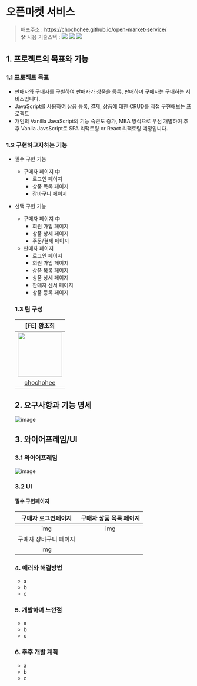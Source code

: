 # 오픈마켓 서비스
> 배포주소 : https://chochohee.github.io/open-market-service/ </br>
> 🛠 사용 기술스택 : <img src="https://img.shields.io/badge/html5-E34F26?style=for-the-badge&logo=html5&logoColor=white"> <img src="https://img.shields.io/badge/css-1572B6?style=for-the-badge&logo=css3&logoColor=white"> <img src="https://img.shields.io/badge/javascript-F7DF1E?style=for-the-badge&logo=javascript&logoColor=black"> </br>

## 1. 프로젝트의 목표와 기능
### 1.1 프로젝트 목표
- 판매자와 구매자를 구별하여 판매자가 상품을 등록, 판매하며 구매자는 구매하는 서비스입니다.
- JavaScript를 사용하여 상품 등록, 결제, 상품에 대한 CRUD를 직접 구현해보는 프로젝트
- 개인의 Vanilla JavaScript의 기능 숙련도 증가, MBA 방식으로 우선 개발하여 추후 Vanila JavsScript로 SPA 리팩토링 or React 리팩토링 예정입니다.

### 1.2 구현하고자하는 기능
- 필수 구현 기능
  - 구매자 페이지 中
    - 로그인 페이지
    - 상품 목록 페이지
    - 장바구니 페이지
  
- 선택 구현 기능
  - 구매자 페이지 中
    - 회원 가입 페이지
    - 상품 상세 페이지
    - 주문/결제 페이지
  - 판매자 페이지
    - 로그인 페이지
    - 회원 가입 페이지
    - 상품 목록 페이지
    - 상품 상세 페이지
    - 판매자 센서 페이지
    - 상품 등록 페이지
   
  ### 1.3 팀 구성
  |[FE] 황초희|
  |:---:|
  |<img src = "https://github.com/user-attachments/assets/959ca3c8-a246-4c49-baff-1f341b91f006" width="120px" height="120px" />|
  |[chochohee](https://github.com/chochohee)|

  ## 2. 요구사항과 기능 명세
  ![image](https://github.com/user-attachments/assets/3aab37bd-6551-456a-972c-bf6b2166c2d8)

  ## 3. 와이어프레임/UI
  ### 3.1 와이어프레임
  ![image](https://github.com/user-attachments/assets/717505b7-0f20-492a-9709-15593ef4674d)
  ### 3.2 UI
  #### 필수 구현페이지
  |구매자 로그인페이지|구매자 상품 목록 페이지|
  |:---:|:---:|
  |img|img|
  |구매자 장바구니 페이지||
  |img||
  ### 4. 에러와 해결방법
  - a
  - b
  - c
  ### 5. 개발하며 느낀점
  - a
  - b
  - c
  ### 6. 추후 개발 계획
  - a
  - b
  - c

